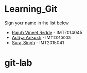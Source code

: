 # Learning_Git

Sign your name in the list below

- [Rajula Vineet Reddy](http://github.com/rajula96reddy/) - IMT2014045
- [Aditya Ankush](http://github.com/ankush980/) - IMT2015003
- [Suraj Singh](https://github.com/supr1m3/) - IMT2015041
# git-lab
